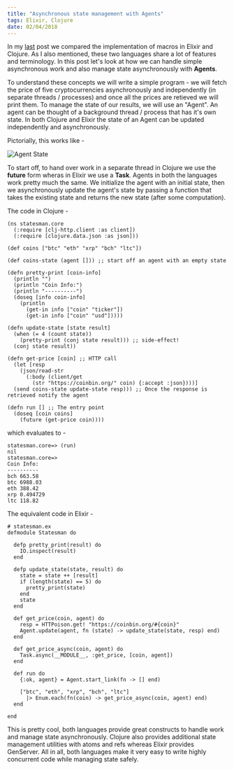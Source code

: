 ```yaml
---
title: "Asynchronous state management with Agents"
tags: Elixir, Clojure
date: 02/04/2018
---
```


In my [last](https://rockyj.in/2018/03/03/macros_elixir_clojure.html) post we compared the implementation of macros in Elixir and Clojure. As I also mentioned, these two languages share a lot of features and terminology. In this post let's look at how we can handle simple asynchronous work and also manage state asynchronously with __Agents__.

To understand these concepts we will write a simple program - we will fetch the price of five cryptocurrencies asynchronously and independently (in separate threads / processes) and once all the prices are retieved we will print them. To manage the state of our results, we will use an "Agent". An agent can be thought of a background thread / process that has it's own state. In both Clojure and Elixir the state of an Agent can be updated independently and asynchronously.

Pictorially, this works like -

![Agent State](/images/agents.png "Agent State")

To start off, to hand over work in a separate thread in Clojure we use the __future__ form wheras in Elixir we use a __Task__. Agents in both the languages work pretty much the same. We initialize the agent with an initial state, then we asynchronously update the agent's state by passing a function that takes the existing state and returns the new state (after some computation).

The code in Clojure -

    (ns statesman.core
      (:require [clj-http.client :as client])
      (:require [clojure.data.json :as json]))

    (def coins ["btc" "eth" "xrp" "bch" "ltc"])

    (def coins-state (agent [])) ;; start off an agent with an empty state

    (defn pretty-print [coin-info]
      (println "")
      (println "Coin Info:")
      (println "----------")
      (doseq [info coin-info]
        (println
          (get-in info ["coin" "ticker"])
          (get-in info ["coin" "usd"]))))

    (defn update-state [state result]
      (when (= 4 (count state))
        (pretty-print (conj state result))) ;; side-effect!
      (conj state result))

    (defn get-price [coin] ;; HTTP call
      (let [resp
        (json/read-str
          (:body (client/get
            (str "https://coinbin.org/" coin) {:accept :json})))]
      (send coins-state update-state resp))) ;; Once the response is retrieved notify the agent

    (defn run [] ;; The entry point
      (doseq [coin coins]
        (future (get-price coin))))

which evaluates to -

    statesman.core=> (run)
    nil
    statesman.core=>
    Coin Info:
    ----------
    bch 663.58
    btc 6988.03
    eth 388.42
    xrp 0.494729
    ltc 118.82

The equivalent code in Elixir -

    # statesman.ex
    defmodule Statesman do

      defp pretty_print(result) do
        IO.inspect(result)
      end

      defp update_state(state, result) do
        state = state ++ [result]
        if (length(state) == 5) do
          pretty_print(state)
        end
        state
      end

      def get_price(coin, agent) do
        resp = HTTPoison.get! "https://coinbin.org/#{coin}"
        Agent.update(agent, fn (state) -> update_state(state, resp) end)
      end

      def get_price_async(coin, agent) do
        Task.async(__MODULE__, :get_price, [coin, agent])
      end

      def run do
        {:ok, agent} = Agent.start_link(fn -> [] end)

        ["btc", "eth", "xrp", "bch", "ltc"]
          |> Enum.each(fn(coin) -> get_price_async(coin, agent) end)
      end

    end

This is pretty cool, both languages provide great constructs to handle work and manage state asynchronously. Clojure also provides additional state management utilities with atoms and refs whereas Elixir provides GenServer. All in all, both languages make it very easy to write highly concurrent code while managing state safely.
